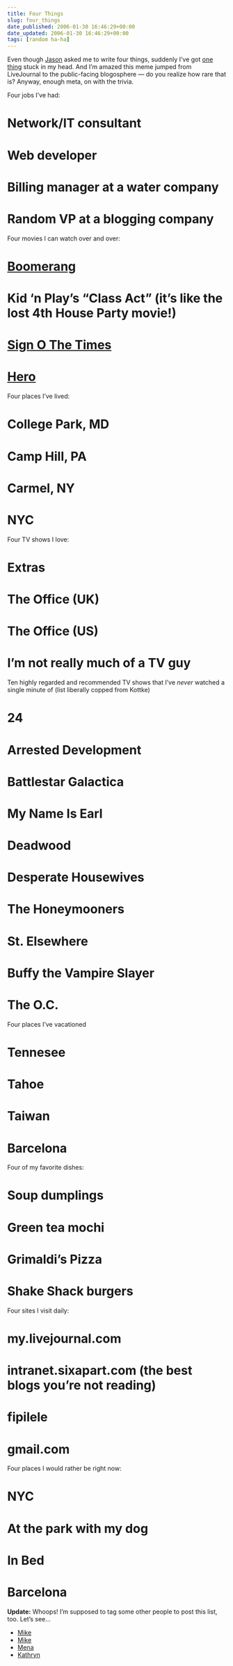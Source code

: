 ```yaml
---
title: Four Things
slug: four_things
date_published: 2006-01-30 16:46:29+00:00
date_updated: 2006-01-30 16:46:29+00:00
tags: [random ha-ha]
---
```

Even though [Jason](http://www.kottke.org/06/01/four-things) asked me to write four things, suddenly I’ve got [one thing](http://www.amazon.com/exec/obidos/ASIN/B0009SQ2VY/2020-20) stuck in my head. And I’m amazed this meme jumped from LiveJournal to the public-facing blogosphere — do you realize how rare that is? Anyway, enough meta, on with the trivia.

Four jobs I’ve had:

# Network/IT consultant

# Web developer

# Billing manager at a water company

# Random VP at a blogging company

Four movies I can watch over and over:

# [Boomerang](http://www.amazon.com/exec/obidos/ASIN/B00005JL72/2020-20)

# Kid ‘n Play’s “Class Act” (it’s like the lost 4th House Party movie!)

# [Sign O The Times](http://www.amazon.com/exec/obidos/ASIN/B0006ZHRPK/2020-20)

# [Hero](http://www.amazon.com/exec/obidos/ASIN/B00030590I/2020-20)

Four places I’ve lived:

# College Park, MD

# Camp Hill, PA

# Carmel, NY

# NYC

Four TV shows I love:

# Extras

# The Office (UK)

# The Office (US)

# I’m not really much of a TV guy

Ten highly regarded and recommended TV shows that I’ve *never* watched a single minute of (list liberally copped from Kottke)

# 24

# Arrested Development

# Battlestar Galactica

# My Name Is Earl

# Deadwood

# Desperate Housewives

# The Honeymooners

# St. Elsewhere

# Buffy the Vampire Slayer

# The O.C.

Four places I’ve vacationed

# Tennesee

# Tahoe

# Taiwan

# Barcelona

Four of my favorite dishes:

# Soup dumplings

# Green tea mochi

# Grimaldi’s Pizza

# Shake Shack burgers

Four sites I visit daily:

# my.livejournal.com

# intranet.sixapart.com (the best blogs you’re not reading)

# fipilele

# gmail.com

Four places I would rather be right now:

# NYC

# At the park with my dog

# In Bed

# Barcelona

**Update:** Whoops! I’m supposed to tag some other people to post this list, too. Let’s see…

- [Mike](http://cruftbox.com/)
- [Mike](http://www.muledesign.com/hoof/)
- [Mena](http://mena.typepad.com/)
- [Kathryn](http://kathrynyu.com/)
